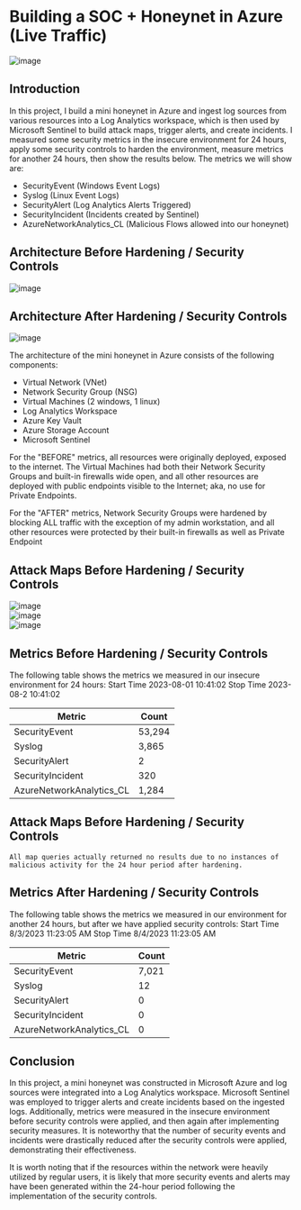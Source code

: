 # Building a SOC + Honeynet in Azure (Live Traffic)
![image](https://github.com/parkerb123/Azure-SOC/assets/61724014/161a056c-f137-4372-99b0-7d7a211644b5)




## Introduction

In this project, I build a mini honeynet in Azure and ingest log sources from various resources into a Log Analytics workspace, which is then used by Microsoft Sentinel to build attack maps, trigger alerts, and create incidents. I measured some security metrics in the insecure environment for 24 hours, apply some security controls to harden the environment, measure metrics for another 24 hours, then show the results below. The metrics we will show are:

- SecurityEvent (Windows Event Logs)
- Syslog (Linux Event Logs)
- SecurityAlert (Log Analytics Alerts Triggered)
- SecurityIncident (Incidents created by Sentinel)
- AzureNetworkAnalytics_CL (Malicious Flows allowed into our honeynet)

## Architecture Before Hardening / Security Controls
![image](https://github.com/parkerb123/Azure-SOC/assets/61724014/cf1f3aa6-5866-4af7-aca8-8b5f271709f9)



## Architecture After Hardening / Security Controls
![image](https://github.com/parkerb123/Azure-SOC/assets/61724014/fa8a00fb-c5b6-431d-ac05-754f60460e9b)




The architecture of the mini honeynet in Azure consists of the following components:

- Virtual Network (VNet)
- Network Security Group (NSG)
- Virtual Machines (2 windows, 1 linux)
- Log Analytics Workspace
- Azure Key Vault
- Azure Storage Account
- Microsoft Sentinel

For the "BEFORE" metrics, all resources were originally deployed, exposed to the internet. The Virtual Machines had both their Network Security Groups and built-in firewalls wide open, and all other resources are deployed with public endpoints visible to the Internet; aka, no use for Private Endpoints.

For the "AFTER" metrics, Network Security Groups were hardened by blocking ALL traffic with the exception of my admin workstation, and all other resources were protected by their built-in firewalls as well as Private Endpoint

## Attack Maps Before Hardening / Security Controls
![image](https://github.com/parkerb123/Azure-SOC/assets/61724014/32c97ea8-c2fc-42b3-9064-3d2d8077d366)
<br>
![image](https://github.com/parkerb123/Azure-SOC/assets/61724014/034351c6-e830-4ac4-8e8f-0608c3e07467)
<br>
![image](https://github.com/parkerb123/Azure-SOC/assets/61724014/1465de7c-5dc9-408e-981c-0332c8fe74d4)
<br>

## Metrics Before Hardening / Security Controls

The following table shows the metrics we measured in our insecure environment for 24 hours:
Start Time 2023-08-01 10:41:02
Stop Time 2023-08-2 10:41:02

| Metric                   | Count
| ------------------------ | -----
| SecurityEvent            | 53,294
| Syslog                   | 3,865
| SecurityAlert            | 2
| SecurityIncident         | 320
| AzureNetworkAnalytics_CL | 1,284

## Attack Maps Before Hardening / Security Controls

```All map queries actually returned no results due to no instances of malicious activity for the 24 hour period after hardening.```

## Metrics After Hardening / Security Controls

The following table shows the metrics we measured in our environment for another 24 hours, but after we have applied security controls:
Start Time 8/3/2023 11:23:05 AM
Stop Time	8/4/2023 11:23:05 AM

| Metric                   | Count
| ------------------------ | -----
| SecurityEvent            | 7,021
| Syslog                   | 12
| SecurityAlert            | 0
| SecurityIncident         | 0
| AzureNetworkAnalytics_CL | 0

## Conclusion

In this project, a mini honeynet was constructed in Microsoft Azure and log sources were integrated into a Log Analytics workspace. Microsoft Sentinel was employed to trigger alerts and create incidents based on the ingested logs. Additionally, metrics were measured in the insecure environment before security controls were applied, and then again after implementing security measures. It is noteworthy that the number of security events and incidents were drastically reduced after the security controls were applied, demonstrating their effectiveness.

It is worth noting that if the resources within the network were heavily utilized by regular users, it is likely that more security events and alerts may have been generated within the 24-hour period following the implementation of the security controls.
